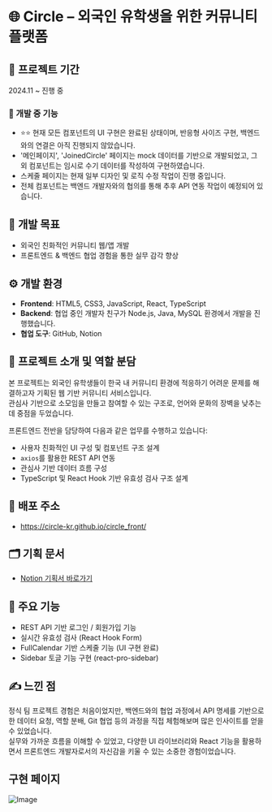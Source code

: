# 🌐 Circle – 외국인 유학생을 위한 커뮤니티 플랫폼

## 📆 프로젝트 기간
2024.11 ~ 진행 중

### 🔧 개발 중 기능
- ⭐⭐ 현재 모든 컴포넌트의 UI 구현은 완료된 상태이며, 반응형 사이즈 구현, 백엔드와의 연결은 아직 진행되지 않았습니다.
- '메인페이지', 'JoinedCircle' 페이지는 mock 데이터를 기반으로 개발되었고, 그 외 컴포넌트는 임시로 수기 데이터를 작성하여 구현하였습니다.
- 스케줄 페이지는 현재 일부 디자인 및 로직 수정 작업이 진행 중입니다.
- 전체 컴포넌트는 백엔드 개발자와의 협의를 통해 추후 API 연동 작업이 예정되어 있습니다.

## 🎯 개발 목표
- 외국인 친화적인 커뮤니티 웹/앱 개발
- 프론트엔드 & 백엔드 협업 경험을 통한 실무 감각 향상

## ⚙️ 개발 환경
- **Frontend**: HTML5, CSS3, JavaScript, React, TypeScript
- **Backend**: 협업 중인 개발자 친구가 Node.js, Java, MySQL 환경에서 개발을 진행했습니다.
- **협업 도구**: GitHub, Notion

## 👥 프로젝트 소개 및 역할 분담
본 프로젝트는 외국인 유학생들이 한국 내 커뮤니티 환경에 적응하기 어려운 문제를 해결하고자 기획된 웹 기반 커뮤니티 서비스입니다.  
관심사 기반으로 소모임을 만들고 참여할 수 있는 구조로, 언어와 문화의 장벽을 낮추는 데 중점을 두었습니다.

프론트엔드 전반을 담당하여 다음과 같은 업무를 수행하고 있습니다:
- 사용자 친화적인 UI 구성 및 컴포넌트 구조 설계
- `axios`를 활용한 REST API 연동
- 관심사 기반 데이터 흐름 구성
- TypeScript 및 React Hook 기반 유효성 검사 구조 설계

## 🔗 배포 주소
- https://circle-kr.github.io/circle_front/

## 🗂 기획 문서
- [Notion 기획서 바로가기](https://www.notion.so/13de201be1ac802db3dcd9ea3f821192?pvs=4)  


## 🚀 주요 기능
- REST API 기반 로그인 / 회원가입 기능
- 실시간 유효성 검사 (React Hook Form)
- FullCalendar 기반 스케줄 기능 (UI 구현 완료)
- Sidebar 토글 기능 구현 (react-pro-sidebar)

## ✍️ 느낀 점
정식 팀 프로젝트 경험은 처음이었지만, 백엔드와의 협업 과정에서 API 명세를 기반으로 한 데이터 요청, 역할 분배, Git 협업 등의 과정을 직접 체험해보며 많은 인사이트를 얻을 수 있었습니다.  
실무와 가까운 흐름을 이해할 수 있었고, 다양한 UI 라이브러리와 React 기능을 활용하면서 프론트엔드 개발자로서의 자신감을 키울 수 있는 소중한 경험이었습니다.

## 구현 페이지
![Image](https://github.com/user-attachments/assets/342c4522-f76d-48e8-bea7-dee40caf4632)
